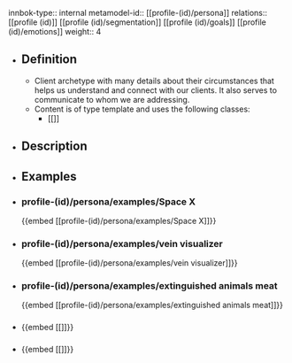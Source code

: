 innbok-type:: internal
metamodel-id:: [[profile-(id)/persona]]
relations:: [[profile (id)]] [[profile (id)/segmentation]] [[profile (id)/goals]] [[profile (id)/emotions]]
weight:: 4

- ## Definition
  - Client archetype with many details about their circumstances that helps us understand and connect with our clients. It also serves to communicate to whom we are addressing.
  - Content is of type template and uses the following classes:
    - [[]]
- ## Description
- ## Examples
- ### profile-(id)/persona/examples/Space X
  {{embed [[profile-(id)/persona/examples/Space X]]}}
- ### profile-(id)/persona/examples/vein visualizer
  {{embed [[profile-(id)/persona/examples/vein visualizer]]}}
- ### profile-(id)/persona/examples/extinguished animals meat
  {{embed [[profile-(id)/persona/examples/extinguished animals meat]]}}
- ### 
  {{embed [[]]}}
- ### 
  {{embed [[]]}}


